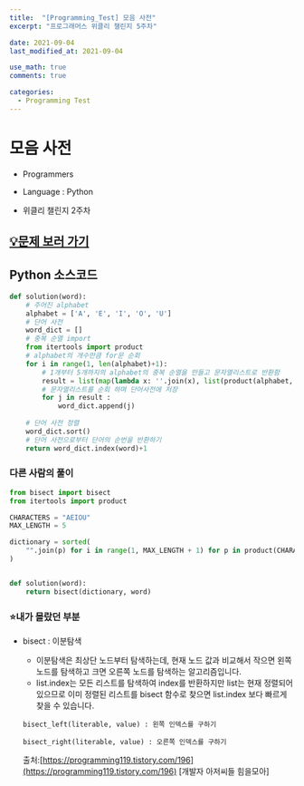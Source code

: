```yaml
---
title:  "[Programming_Test] 모음 사전"
excerpt: "프로그래머스 위클리 챌린지 5주차"

date: 2021-09-04
last_modified_at: 2021-09-04

use_math: true
comments: true

categories:
  - Programming Test
---
```




# 모음 사전

- Programmers

- Language : Python

- 위클리 챌린지 2주차



## [💡문제 보러 가기](https://programmers.co.kr/learn/courses/30/lessons/84512?language=python3)



## Python 소스코드

```python
def solution(word):
    # 주어진 alphabet
    alphabet = ['A', 'E', 'I', 'O', 'U']
    # 단어 사전
    word_dict = []
    # 중복 순열 import
    from itertools import product
	# alphabet의 개수만큼 for문 순회
    for i in range(1, len(alphabet)+1):
        # 1개부터 5개까지의 alphabet의 중복 순열을 만들고 문자열리스트로 반환함
        result = list(map(lambda x: ''.join(x), list(product(alphabet, repeat=i))))
		# 문자열리스트를 순회 하며 단어사전에 저장
        for j in result :
            word_dict.append(j)
  
	# 단어 사전 정렬
    word_dict.sort()
    # 단어 사전으로부터 단어의 순번을 반환하기
    return word_dict.index(word)+1
```





### 다른 사람의 풀이

```python
from bisect import bisect
from itertools import product

CHARACTERS = "AEIOU"
MAX_LENGTH = 5

dictionary = sorted(
    "".join(p) for i in range(1, MAX_LENGTH + 1) for p in product(CHARACTERS, repeat=i)
)


def solution(word):
    return bisect(dictionary, word)
```



### ⭐내가 몰랐던 부분

- bisect : 이분탐색

  - 이분탐색은 최상단 노드부터 탐색하는데, 현재 노드 값과 비교해서 작으면 왼쪽노드를 탐색하고 크면 오른쪽 노드를 탐색하는 알고리즘입니다.
  - list.index는 모든 리스트를 탐색하여 index를 반환하지만 list는 현재 정렬되어 있으므로 이미 정렬된 리스트를 bisect 함수로 찾으면 list.index 보다 빠르게 찾을 수 있습니다. 

  `bisect_left(literable, value) : 왼쪽 인덱스를 구하기`
  
  `bisect_right(literable, value) : 오른쪽 인덱스를 구하기`
  
  

  출처:[https://programming119.tistory.com/196](https://programming119.tistory.com/196) [개발자 아저씨들 힘을모아]